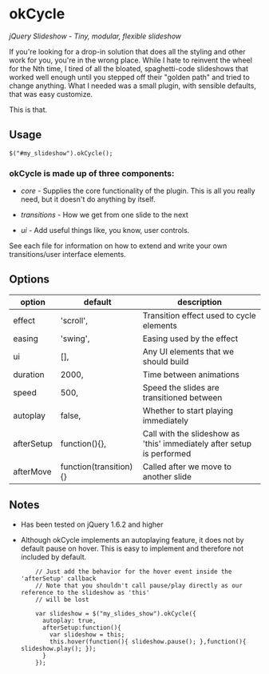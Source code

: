 # okCycle

*jQuery Slideshow - Tiny, modular, flexible slideshow* 

If you're looking for a drop-in solution that does all the styling and other
work for you, you're in the wrong place. While I hate to reinvent the wheel for
the Nth time, I tired of all the bloated, spaghetti-code slideshows that
worked well enough until you stepped off their "golden path" and tried to change
anything. What I needed was a small plugin, with sensible defaults, that was
easy customize. 

This is that.

## Usage

    $("#my_slideshow").okCycle();

### okCycle is made up of three components:

* *core* - Supplies the core functionality of the plugin. This is all you really need, but it doesn't do anything by itself.

* *transitions* - How we get from one slide to the next

* *ui* - Add useful things like, you know, user controls.

See each file for information on how to extend and write your own transitions/user interface elements.

## Options

option           | default                | description
---------------- | ---------------------- | -------------
effect           | 'scroll',              | Transition effect used to cycle elements
easing           | 'swing',               | Easing used by the effect
ui               | [],                    | Any UI elements that we should build
duration         | 2000,                  | Time between animations
speed            | 500,                   | Speed the slides are transitioned between
autoplay         | false,                 | Whether to start playing immediately
afterSetup       | function(){},          | Call with the slideshow as 'this' immediately after setup is performed
afterMove        | function(transition){} | Called after we move to another slide

## Notes

* Has been tested on jQuery 1.6.2 and higher
* Although okCycle implements an autoplaying feature, it does not by default
  pause on hover. This is easy to implement and therefore not included by
  default. 


          // Just add the behavior for the hover event inside the 'afterSetup' callback
          // Note that you shouldn't call pause/play directly as our reference to the slideshow as 'this'
          // will be lost

          var slideshow = $("my_slides_show").okCycle({
            autoplay: true, 
            afterSetup:function(){
              var slideshow = this;
              this.hover(function(){ slideshow.pause(); },function(){ slideshow.play(); });
            }
          });
